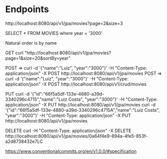 # Endpoints

http://localhost:8080/api/v1/jpa/movies?page=2&size=3

SELECT * FROM MOVIES where year = '3000'

Natural order is by name

GET curl "http://localhost:8080/api/v1/jpa/movies?page=1&size=20&sortBy=year"

POST => curl -d '{"name":"Luiz", "year":"3000"}' -H "Content-Type: application/json" -X POST http://localhost:8080/api/v1/jpa/movies
POST => curl -d '{"name":"Luiz", "year":"3000"}' -H "Content-Type: application/json" -X POST http://localhost:8080/api/v1/crud/movies

PUT curl -d '{"id":"66f5a5df-133e-4880-a39d-3340296c4715","name":"Luiz Costa", "year":"3000"}' -H "Content-Type:
application/json" -X PUT http://localhost:8080/api/v1/jpa/movies
curl -d '{"id":"66f5a5df-133e-4880-a39d-3340296c4715A","name":"Luiz Costa", "year":"3000"}' -H "Content-Type:
application/json" -X PUT http://localhost:8080/api/v1/jpa/movies

DELETE curl -H "Content-Type: application/json" -X
DELETE http://localhost:8080/api/v1/jpa/movies/0a64f4e9-894a-4fe5-853f-a2d8738432e7LC

https://www.conventionalcommits.org/en/v1.0.0/#specification
